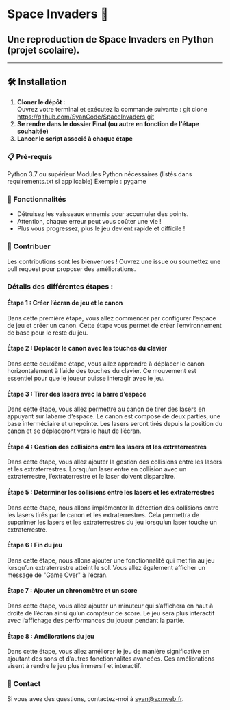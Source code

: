 # Space Invaders 👾

## Une reproduction de Space Invaders en Python (projet scolaire).

---

## 🛠 Installation

1. **Cloner le dépôt :**  
   Ouvrez votre terminal et exécutez la commande suivante : git clone https://github.com/SyanCode/SpaceInvaders.git
2. **Se rendre dans le dossier Final (ou autre en fonction de l'étape souhaitée)**
3. **Lancer le script associé à chaque étape**

### 📋 Pré-requis
Python 3.7 ou supérieur
Modules Python nécessaires (listés dans requirements.txt si applicable)
Exemple : pygame

### 🚀 Fonctionnalités
- Détruisez les vaisseaux ennemis pour accumuler des points.
- Attention, chaque erreur peut vous coûter une vie !
- Plus vous progressez, plus le jeu devient rapide et difficile !

### 🤝 Contribuer
Les contributions sont les bienvenues ! Ouvrez une issue ou soumettez une pull request pour proposer des améliorations.

### Détails des différentes étapes :

#### Étape 1 : Créer l’écran de jeu et le canon
Dans cette première étape, vous allez commencer par configurer l’espace de jeu et créer un canon. Cette étape vous permet de créer l’environnement de base pour le reste du jeu.

#### Étape 2 : Déplacer le canon avec les touches du clavier
Dans cette deuxième étape, vous allez apprendre à déplacer le canon horizontalement à l’aide des touches du clavier. Ce mouvement est essentiel pour que le joueur puisse interagir avec le jeu.

#### Étape 3 : Tirer des lasers avec la barre d’espace
Dans cette étape, vous allez permettre au canon de tirer des lasers en appuyant sur labarre d’espace. Le canon est composé de deux parties, une base intermédiaire et unepointe. Les lasers seront tirés depuis la position du canon et se déplaceront vers le haut de l’écran.

#### Étape 4 : Gestion des collisions entre les lasers et les extraterrestres
Dans cette étape, vous allez ajouter la gestion des collisions entre les lasers et les extraterrestres. Lorsqu’un laser entre en collision avec un extraterrestre, l’extraterrestre et le laser doivent disparaître.

#### Étape 5 : Déterminer les collisions entre les lasers et les extraterrestres
Dans cette étape, nous allons implémenter la détection des collisions entre les lasers tirés par le canon et les extraterrestres. Cela permettra de supprimer les lasers et les extraterrestres du jeu lorsqu’un laser touche un extraterrestre.

#### Étape 6 : Fin du jeu
Dans cette étape, nous allons ajouter une fonctionnalité qui met fin au jeu lorsqu’un extraterrestre atteint le sol. Vous allez également afficher un message de "Game Over" à l’écran.

#### Étape 7 : Ajouter un chronomètre et un score
Dans cette étape, vous allez ajouter un minuteur qui s’affichera en haut à droite de l’écran ainsi qu’un compteur de score. Le jeu sera plus interactif avec l’affichage des performances du joueur pendant la partie.

#### Étape 8 : Améliorations du jeu
Dans cette étape, vous allez améliorer le jeu de manière significative en ajoutant des sons et d’autres fonctionnalités avancées. Ces améliorations visent à rendre le jeu plus immersif et interactif.

### 📧 Contact
Si vous avez des questions, contactez-moi à [syan@sxnweb.fr](syan@sxnweb.fr).
